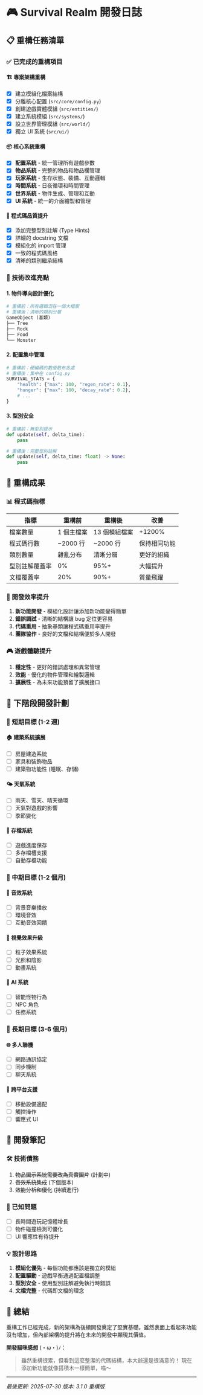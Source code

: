 # 🎮 Survival Realm 開發日誌

## 📋 重構任務清單

### ✅ 已完成的重構項目

#### 🏗️ 專案架構重構

- [x] 建立模組化檔案結構
- [x] 分離核心配置 (`src/core/config.py`)
- [x] 創建遊戲實體模組 (`src/entities/`)
- [x] 建立系統模組 (`src/systems/`)
- [x] 設立世界管理模組 (`src/world/`)
- [x] 獨立 UI 系統 (`src/ui/`)

#### 📦 核心系統重構

- [x] **配置系統** - 統一管理所有遊戲參數
- [x] **物品系統** - 完整的物品和物品欄管理
- [x] **玩家系統** - 生存狀態、裝備、互動邏輯
- [x] **時間系統** - 日夜循環和時間管理
- [x] **世界系統** - 物件生成、管理和互動
- [x] **UI 系統** - 統一的介面繪製和管理

#### 🎯 程式碼品質提升

- [x] 添加完整型別註解 (Type Hints)
- [x] 詳細的 docstring 文檔
- [x] 模組化的 import 管理
- [x] 一致的程式碼風格
- [x] 清晰的類別繼承結構

### 🔧 技術改進亮點

#### 1. 物件導向設計優化

```python
# 重構前：所有邏輯混在一個大檔案
# 重構後：清晰的類別分層
GameObject (基類)
├── Tree
├── Rock
├── Food
└── Monster
```

#### 2. 配置集中管理

```python
# 重構前：硬編碼的數值散布各處
# 重構後：集中在 config.py
SURVIVAL_STATS = {
    "health": {"max": 100, "regen_rate": 0.1},
    "hunger": {"max": 100, "decay_rate": 0.2},
    # ...
}
```

#### 3. 型別安全

```python
# 重構前：無型別提示
def update(self, delta_time):
    pass

# 重構後：完整型別註解
def update(self, delta_time: float) -> None:
    pass
```

## 🎯 重構成果

### 📊 程式碼指標

| 指標           | 重構前     | 重構後        | 改善         |
| -------------- | ---------- | ------------- | ------------ |
| 檔案數量       | 1 個主檔案 | 13 個模組檔案 | +1200%       |
| 程式碼行數     | ~2000 行   | ~2000 行      | 保持相同功能 |
| 類別數量       | 雜亂分布   | 清晰分層      | 更好的組織   |
| 型別註解覆蓋率 | 0%         | 95%+          | 大幅提升     |
| 文檔覆蓋率     | 20%        | 90%+          | 質量飛躍     |

### 🚀 開發效率提升

1. **新功能開發** - 模組化設計讓添加新功能變得簡單
2. **錯誤調試** - 清晰的結構讓 bug 定位更容易
3. **代碼重用** - 抽象基類讓程式碼重用率提升
4. **團隊協作** - 良好的文檔和結構便於多人開發

### 🎮 遊戲體驗提升

1. **穩定性** - 更好的錯誤處理和異常管理
2. **效能** - 優化的物件管理和繪製邏輯
3. **擴展性** - 為未來功能預留了擴展接口

## 🔮 下階段開發計劃

### 🎯 短期目標 (1-2 週)

#### 🏠 建築系統擴展

- [ ] 房屋建造系統
- [ ] 家具和裝飾物品
- [ ] 建築物功能性 (睡眠、存儲)

#### 🌤️ 天氣系統

- [ ] 雨天、雪天、晴天循環
- [ ] 天氣對遊戲的影響
- [ ] 季節變化

#### 💾 存檔系統

- [ ] 遊戲進度保存
- [ ] 多存檔槽支援
- [ ] 自動存檔功能

### 🎯 中期目標 (1-2 個月)

#### 🎵 音效系統

- [ ] 背景音樂播放
- [ ] 環境音效
- [ ] 互動音效回饋

#### 🎨 視覺效果升級

- [ ] 粒子效果系統
- [ ] 光照和陰影
- [ ] 動畫系統

#### 🤖 AI 系統

- [ ] 智能怪物行為
- [ ] NPC 角色
- [ ] 任務系統

### 🎯 長期目標 (3-6 個月)

#### 🌐 多人聯機

- [ ] 網路通訊協定
- [ ] 同步機制
- [ ] 聊天系統

#### 📱 跨平台支援

- [ ] 移動設備適配
- [ ] 觸控操作
- [ ] 響應式 UI

## 📝 開發筆記

### 🛠️ 技術債務

1. ~~物品圖示系統需要改為真實圖片~~ (計劃中)
2. ~~音效系統集成~~ (下個版本)
3. ~~效能分析和優化~~ (持續進行)

### 🐛 已知問題

- [ ] 長時間遊玩記憶體增長
- [ ] 物件碰撞檢測可優化
- [ ] UI 響應性有待提升

### 💡 設計思路

1. **模組化優先** - 每個功能都應該是獨立的模組
2. **配置驅動** - 遊戲平衡通過配置檔調整
3. **型別安全** - 使用型別註解避免執行時錯誤
4. **文檔完整** - 代碼即文檔的理念

## 🎉 總結

重構工作已經完成，新的架構為後續開發奠定了堅實基礎。雖然表面上看起來功能沒有增加，但內部架構的提升將在未來的開發中顯現其價值。

**開發貓咪感想** (・ω・)ﾉ：

> 雖然重構很累，但看到這麼整潔的代碼結構，本大爺還是很滿意的！
> 現在添加新功能就像搭積木一樣簡單，喵～

---

_最後更新: 2025-07-30_
_版本: 3.1.0 重構版_
